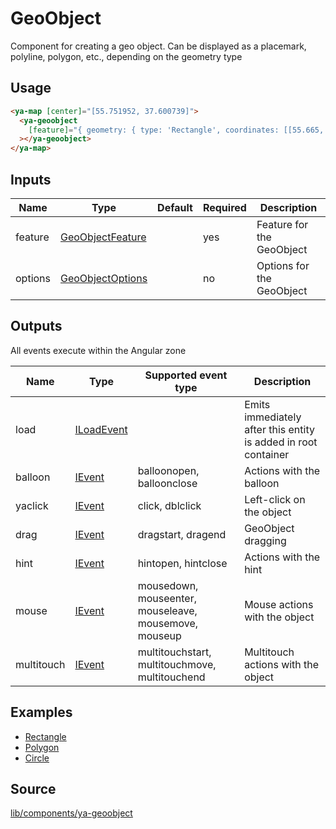# GeoObject

Component for creating a geo object. Can be displayed as a placemark, polyline, polygon, etc., depending on the geometry type

## Usage

```html
<ya-map [center]="[55.751952, 37.600739]">
  <ya-geoobject
    [feature]="{ geometry: { type: 'Rectangle', coordinates: [[55.665, 37.66], [55.64,37.53]] } }"
  ></ya-geoobject>
</ya-map>
```

## Inputs

| Name    | Type               | Default | Required | Description               |
| ------- | ------------------ | ------- | -------- | ------------------------- |
| feature | [GeoObjectFeature] |         | yes      | Feature for the GeoObject |
| options | [GeoObjectOptions] |         | no       | Options for the GeoObject |

[geoobjectfeature]: https://tech.yandex.ru/maps/jsapi/doc/2.1/ref/reference/GeoObject-docpage/#GeoObject__param-feature
[geoobjectoptions]: https://tech.yandex.ru/maps/jsapi/doc/2.1/ref/reference/GeoObject-docpage/#GeoObject__param-options

## Outputs

All events execute within the Angular zone

| Name       | Type         | Supported event type                                  | Description                                                    |
| ---------- | ------------ | ----------------------------------------------------- | -------------------------------------------------------------- |
| load       | [ILoadEvent] |                                                       | Emits immediately after this entity is added in root container |
| balloon    | [IEvent]     | balloonopen, balloonclose                             | Actions with the balloon                                       |
| yaclick    | [IEvent]     | click, dblclick                                       | Left-click on the object                                       |
| drag       | [IEvent]     | dragstart, dragend                                    | GeoObject dragging                                             |
| hint       | [IEvent]     | hintopen, hintclose                                   | Actions with the hint                                          |
| mouse      | [IEvent]     | mousedown, mouseenter, mouseleave, mousemove, mouseup | Mouse actions with the object                                  |
| multitouch | [IEvent]     | multitouchstart, multitouchmove, multitouchend        | Multitouch actions with the object                             |

[iloadevent]: interfaces/load-event.md
[ievent]: interfaces/event.md

## Examples

- [Rectangle](https://stackblitz.com/edit/rectangle)
- [Polygon](https://stackblitz.com/edit/geoobject-polygon)
- [Circle](https://stackblitz.com/edit/geoobject-circle)

## Source

[lib/components/ya-geoobject](https://github.com/ddubrava/angular8-yandex-maps/tree/master/projects/angular8-yandex-maps/src/lib/components/ya-geoobject)
